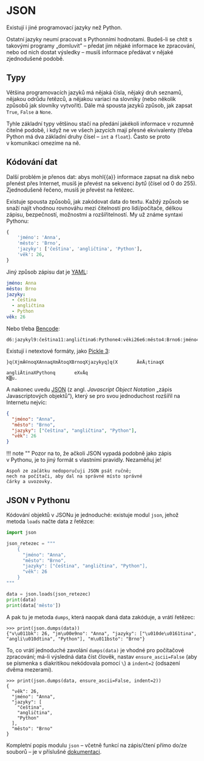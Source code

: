 # JSON

Existují i jiné programovací jazyky než Python.

Ostatní jazyky neumí pracovat s Pythonními hodnotami.
Budeš-li se chtít s takovými programy „domluvit” –
předat jim nějaké informace ke zpracování,
nebo od nich dostat výsledky –
musíš informace předávat v nějaké zjednodušené podobě.


## Typy

Většina programovacích jazyků má nějaká čísla, nějaký druh seznamů,
nějakou odrůdu řetězců, a nějakou variaci na slovníky
(nebo několik způsobů jak slovníky vytvořit).
Dále má spousta jazyků způsob, jak zapsat
`True`, `False` a `None`.

Tyhle základní typy většinou stačí na předání
jakékoli informace v rozumně čitelné podobě,
i když ne ve všech jazycích mají přesné ekvivalenty
(třeba Python má dva základní druhy čísel – `int` a `float`).
Často se proto v komunikaci omezíme na ně.


## Kódování dat

Další problém je přenos dat:
abys mohl{{a}} informace zapsat na disk nebo přenést
přes Internet, musíš je převést na sekvenci *bytů* (čísel od 0 do 255).
Zjednodušeně řečeno, musíš je převést na řetězec.

Existuje spousta způsobů, jak zakódovat data do textu.
Každý způsob se snaží najít vhodnou rovnováhu mezi
čitelností pro lidi/počítače, délkou zápisu,
bezpečností, možnostmi a rozšířitelností.
My už známe syntaxi Pythonu:

```python
{
    'jméno': 'Anna',
    'město': 'Brno',
    'jazyky': ['čeština', 'angličtina', 'Python'],
    'věk': 26,
}
```

Jiný způsob zápisu dat je [YAML](http://www.yaml.org/):

```yaml
jméno: Anna
město: Brno
jazyky:
  - čeština
  - angličtina
  - Python
věk: 26
```

Nebo třeba [Bencode](http://en.wikipedia.org/wiki/Bencode):

```plain
d6:jazykyl9:čeština11:angličtina6:Pythone4:věki26e6:město4:Brno6:jméno4:Annae
```

Existují i netextové formáty, jako
[Pickle 3](https://docs.python.org/3/library/pickle.html):

```plain
}q(XjmÃ©noqXAnnaqXmÄtoqXBrnoqXjazykyq]q(X       ÄeÅ¡tinaqX
                                                          angliÄtinaXPythonq       eXvÄq
K▒u.
```

A nakonec uvedu [JSON](http://json.org/)
(z angl. *Javascript Object Notation* „zápis Javascriptových objektů”),
který se pro svou jednoduchost rozšířil na Internetu nejvíc:

```json
{
  "jméno": "Anna",
  "město": "Brno",
  "jazyky": ["čeština", "angličtina", "Python"],
  "věk": 26
}
```

!!! note ""
    Pozor na to, že ačkoli JSON vypadá podobně jako zápis
    v Pythonu, je to jiný formát s vlastními pravidly.
    Nezaměňuj je!

    Aspoň ze začátku nedoporučuji JSON psát ručně;
    nech na počítači, aby dal na správné místo správné
    čárky a uvozovky.

## JSON v Pythonu

Kódování objektů v JSONu je jednoduché: existuje modul `json`,
jehož metoda `loads` načte data z řetězce:

```python
import json

json_retezec = """
    {
      "jméno": "Anna",
      "město": "Brno",
      "jazyky": ["čeština", "angličtina", "Python"],
      "věk": 26
    }
"""

data = json.loads(json_retezec)
print(data)
print(data['město'])
```

A pak tu je metoda `dumps`, která naopak daná data zakóduje,
a vrátí řetězec:

```pycon
>>> print(json.dumps(data))
{"v\u011bk": 26, "jm\u00e9no": "Anna", "jazyky": ["\u010de\u0161tina", "angli\u010dtina", "Python"], "m\u011bsto": "Brno"}
```

To, co vrátí jednoduché zavolání `dumps(data)` je vhodné pro počítačové
zpracování;
má-li výsledná data číst člověk, nastav
`ensure_ascii=False` (aby se písmenka s diakritikou nekódovala pomocí `\`)
a `indent=2` (odsazení dvěma mezerami).

```pycon
>>> print(json.dumps(data, ensure_ascii=False, indent=2))
{
  "věk": 26,
  "jméno": "Anna",
  "jazyky": [
    "čeština",
    "angličtina",
    "Python"
  ],
  "město": "Brno"
}
```

Kompletní popis modulu `json` –
včetně funkcí na zápis/čtení přímo do/ze souborů –
je v příslušné [dokumentaci](https://docs.python.org/3/library/json.html).
